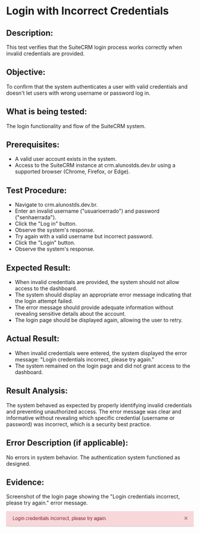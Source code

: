 # Login with Incorrect Credentials  
## Description: 
This test verifies that the SuiteCRM login process works correctly when invalid credentials are provided.

## Objective:
To confirm that the system authenticates a user with valid credentials and doesn't let users with wrong username or password log in.

## What is being tested:
The login functionality and flow of the SuiteCRM system.

## Prerequisites:
* A valid user account exists in the system.
* Access to the SuiteCRM instance at crm.alunostds.dev.br using a supported browser (Chrome, Firefox, or Edge).

## Test Procedure:
* Navigate to crm.alunostds.dev.br.
* Enter an invalid username ("usuarioerrado") and password ("senhaerrada").
* Click the "Log in" button.
* Observe the system's response.
* Try again with a valid username but incorrect password.
* Click the "Login" button.
* Observe the system's response.

## Expected Result:
* When invalid credentials are provided, the system should not allow access to the dashboard.
* The system should display an appropriate error message indicating that the login attempt failed.
* The error message should provide adequate information without revealing sensitive details about the account.
* The login page should be displayed again, allowing the user to retry.

## Actual Result:
* When invalid credentials were entered, the system displayed the error message: "Login credentials incorrect, please try again."
* The system remained on the login page and did not grant access to the dashboard.

## Result Analysis:
The system behaved as expected by properly identifying invalid credentials and preventing unauthorized access. The error message was clear and informative without revealing which specific credential (username or password) was incorrect, which is a security best practice.

## Error Description (if applicable):
No errors in system behavior. The authentication system functioned as designed.

## Evidence:
Screenshot of the login page showing the "Login credentials incorrect, please try again." error message.  


![LoginIncorreto](/images/testCase2/invalidLogin.png)